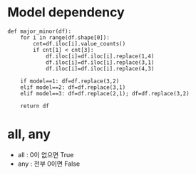 # Model dependency
```
def major_minor(df):
    for i in range(df.shape[0]):
        cnt=df.iloc[i].value_counts()
        if cnt[1] < cnt[3]:
            df.iloc[i]=df.iloc[i].replace(1,4)
            df.iloc[i]=df.iloc[i].replace(3,1)
            df.iloc[i]=df.iloc[i].replace(4,3)

    if model==1: df=df.replace(3,2)
    elif model==2: df=df.replace(3,1)
    elif model==3: df=df.replace(2,1); df=df.replace(3,2)
    
    return df
```

# all, any

- all : 0이 없으면 True
- any : 전부 0이면 False
